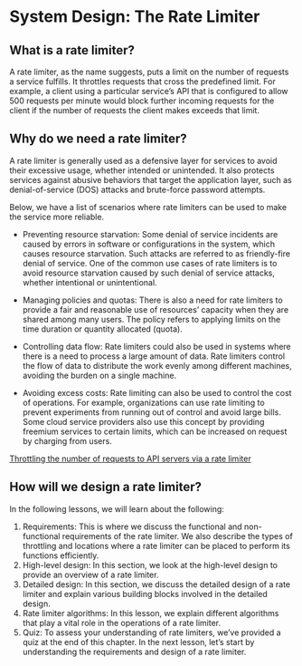# System Design: The Rate Limiter
## What is a rate limiter?
A rate limiter, as the name suggests, puts a limit on the number of requests a service fulfills. It throttles requests that cross the predefined limit. For example, a client using a particular service’s API that is configured to allow 500 requests per minute would block further incoming requests for the client if the number of requests the client makes exceeds that limit.

## Why do we need a rate limiter?
A rate limiter is generally used as a defensive layer for services to avoid their excessive usage, whether intended or unintended. It also protects services against abusive behaviors that target the application layer, such as denial-of-service (DOS) attacks and brute-force password attempts.

Below, we have a list of scenarios where rate limiters can be used to make the service more reliable.

- Preventing resource starvation: Some denial of service incidents are caused by errors in software or configurations in the system, which causes resource starvation. Such attacks are referred to as friendly-fire denial of service. One of the common use cases of rate limiters is to avoid resource starvation caused by such denial of service attacks, whether intentional or unintentional.

- Managing policies and quotas: There is also a need for rate limiters to provide a fair and reasonable use of resources’ capacity when they are shared among many users. The policy refers to applying limits on the time duration or quantity allocated (quota).

- Controlling data flow: Rate limiters could also be used in systems where there is a need to process a large amount of data. Rate limiters control the flow of data to distribute the work evenly among different machines, avoiding the burden on a single machine.

- Avoiding excess costs: Rate limiting can also be used to control the cost of operations. For example, organizations can use rate limiting to prevent experiments from running out of control and avoid large bills. Some cloud service providers also use this concept by providing freemium services to certain limits, which can be increased on request by charging from users.

[Throttling the number of requests to API servers via a rate limiter](./sys.jpg)

## How will we design a rate limiter?
In the following lessons, we will learn about the following:

1. Requirements: This is where we discuss the functional and non-functional requirements of the rate limiter. We also describe the types of throttling and locations where a rate limiter can be placed to perform its functions efficiently.
2. High-level design: In this section, we look at the high-level design to provide an overview of a rate limiter.
3. Detailed design: In this section, we discuss the detailed design of a rate limiter and explain various building blocks involved in the detailed design.
4. Rate limiter algorithms: In this lesson, we explain different algorithms that play a vital role in the operations of a rate limiter.
5. Quiz: To assess your understanding of rate limiters, we’ve provided a quiz at the end of this chapter.
In the next lesson, let’s start by understanding the requirements and design of a rate limiter.
